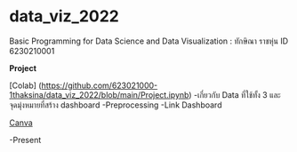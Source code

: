 # data_viz_2022
Basic Programming for Data Science and Data Visualization : ทักษิณา ราชหุ่น ID 6230210001

**Project**

[Colab] (https://github.com/623021000-1thaksina/data_viz_2022/blob/main/Project.ipynb)
  -เกี่ยวกับ Data ที่ใช้ทั้ง 3 และ จุดมุ่งหมายที่สร้าง dashboard
  -Preprocessing
  -Link Dashboard
  
 [Canva](https://github.com/623021000-1thaksina/data_viz_2022/blob/main/Project-Group.pdf)

-Present

